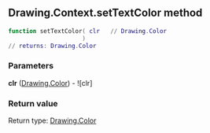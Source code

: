 ## Drawing.Context.setTextColor method


```lua
function setTextColor( clr   // Drawing.Color
                     )
// returns: Drawing.Color
```


### Parameters

**clr** ([Drawing.Color](../../Drawing/Color.md)) - ![clr]

### Return value

Return type: [Drawing.Color](../../Drawing/Color.md)

